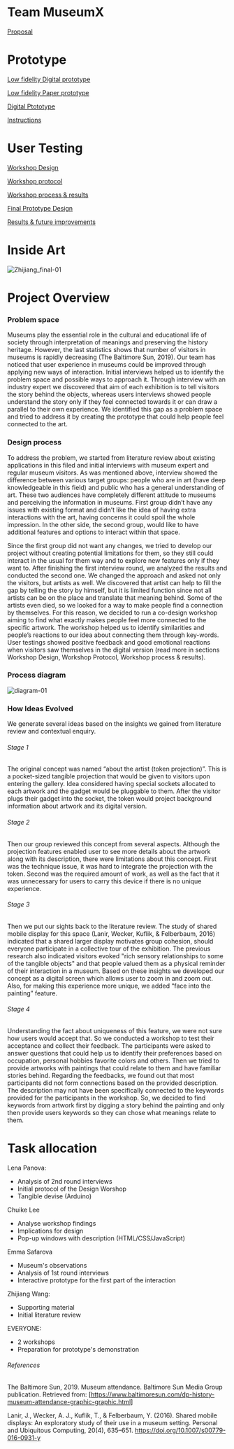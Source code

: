 # Team MuseumX
[Proposal](https://github.com/zhijiang95/MuseumX/wiki/Proposal)

# Prototype
[Low fidelity Digital prototype](https://github.com/deco3500-2019/MuseumX/wiki/Paper-prototype)

[Low fidelity Paper prototype](https://github.com/deco3500-2019/MuseumX/wiki/Paper-prototype)

[Digital Ptototype](https://www.figma.com/file/BUuARt6IHqh5hrz6XehG29/MuseUmX-prototype?node-id=0%3A1)

[Instructions](https://github.com/zhijiang95/MuseumX/wiki/Instructions)

# User Testing
[Workshop Design](https://github.com/zhijiang95/MuseumX/wiki/workshop-design)

[Workshop protocol](https://github.com/zhijiang95/MuseumX/wiki/Workshop-protocol)

[Workshop process & results](https://github.com/zhijiang95/MuseumX/wiki/Workshop-process-&-results)

[Final Prototype Design](https://github.com/zhijiang95/MuseumX/wiki/Final-Prototype-Deign)

[Results & future improvements](https://github.com/zhijiang95/MuseumX/wiki/Future-improvements)


# Inside Art
![Zhijiang_final-01](https://user-images.githubusercontent.com/54301507/67284828-b3245100-f519-11e9-84e2-40e98d0f1258.png)

# Project Overview
### Problem space 

Museums play the essential role in the cultural and educational life of society through interpretation of meanings and preserving the history heritage. However, the last statistics shows that number of visitors in museums is rapidly decreasing (The Baltimore Sun, 2019). Our team has noticed that user experience in museums could be improved through applying new ways of interaction. Initial interviews helped us to identify the problem space and possible ways to approach it. Through interview with an industry expert we discovered that aim of each exhibition is to tell visitors the story behind the objects, whereas users interviews showed people understand the story only if they feel connected towards it or can draw a parallel to their own experience. We identified this gap as a problem space and tried to address it by creating the prototype that could help people feel connected to the art. 

### Design process

To address the problem, we started from literature review about existing applications in this filed and initial interviews with museum expert and regular museum visitors. As was mentioned above, interview showed the difference between various target groups: people who are in art (have deep knowledgeable in this field) and public who has a general understanding of art. These two audiences have completely different attitude to museums and perceiving the information in museums. First group didn’t have any issues with existing format and didn’t like the idea of having extra interactions with the art, having concerns it could spoil the whole impression. In the other side, the second group, would like to have additional features and options to interact within that space. 

Since the first group did not want any changes, we tried to develop our project without creating potential limitations for them, so they still could interact in the usual for them way and to explore new features only if they want to. 
After finishing the first interview round, we analyzed the results and conducted the second one. We changed the approach and asked not only the visitors, but artists as well. We discovered that artist can help to fill the gap by telling the story by himself, but it is limited function since not all artists can be on the place and translate that meaning behind. Some of the artists even died, so we looked for a way to make people find a connection by themselves. 
For this reason, we decided to run a co-design workshop aiming to find what exactly makes people feel more connected to the specific artwork. The workshop helped us to identify similarities and people’s reactions to our idea about connecting them through key-words. User testings showed positive feedback and good emotional reactions when visitors saw themselves in the digital version (read more in sections Workshop Design, Workshop Protocol, Workshop process & results).

         
### Process diagram 
![diagram-01](https://user-images.githubusercontent.com/54301507/67487873-121cce00-f6b2-11e9-8a45-0e3cbe88fff5.png)
### How Ideas Evolved 
We generate several ideas based on the insights we gained from literature review and contextual enquiry.

###### Stage 1
The original concept was named “about the artist (token projection)”. This is a pocket-sized tangible projection that would be given to visitors upon entering the gallery. Idea considered having special sockets allocated to each artwork and the gadget would be pluggable to them. After the visitor plugs their gadget into the socket, the token would project background information about artwork and its digital version.

###### Stage 2 
Then our group reviewed this concept from several aspects. Although the projection features enabled user to see more details about the artwork along with its description, there were limitations about this concept. First was the technique issue, it was hard to integrate the projection with the token. Second was the required amount of work, as well as the fact that it was unnecessary for users to carry this device if there is no unique experience.

###### Stage 3 
Then we put our sights back to the literature review. The study of shared mobile display for this space (Lanir, Wecker, Kuflik, & Felberbaum, 2016) indicated that a shared larger display motivates group cohesion, should everyone participate in a collective tour of the exhibition. The previous research also indicated visitors evoked "rich sensory relationships to some of the tangible objects" and that people valued them as a physical reminder of their interaction in a museum. Based on these insights we developed our concept as a digital screen which allows user to zoom in and zoom out. Also, for making this experience more unique, we added “face into the painting” feature.

###### Stage 4 
Understanding the fact about uniqueness of this feature, we were not sure how users would accept that. So we conducted a workshop to test their acceptance and collect their feedback. The participants were asked to answer questions that could help us to identify their preferences based on occupation, personal hobbies favorite colors and others. Then we tried to provide artworks with paintings that could relate to them and have familiar stories behind. Regarding the feedbacks, we found out that most participants did not form connections based on the provided description. The description may not have been specifically connected to the keywords provided for the participants in the workshop. So, we decided to find keywords from artwork first by digging a story behind the painting and only then provide users keywords so they can chose what meanings relate to them.


    
# Task allocation
Lena Panova: 
  - Analysis of 2nd round interviews
  - Initial protocol of the Design Worshop
  - Tangible devise (Arduino)
  
  Chuike Lee
  - Analyse workshop findings
  - Implications for design
  - Pop-up windows with description (HTML/CSS/JavaScript)

Emma Safarova 
   - Museum's observations
   - Analysis of 1st round interviews 
   - Interactive prototype for the first part of the interaction 


 Zhijiang Wang:
   - Supporting material
   - Initial literature review
 
 EVERYONE:
   - 2 workshops 
   - Preparation for prototype's demonstration
   
###### References
The Baltimore Sun, 2019. Museum attendance. Baltimore Sun Media Group publication. Retrieved from: [https://www.baltimoresun.com/dp-history-museum-attendance-graphic-graphic.html]

Lanir, J., Wecker, A. J., Kuflik, T., & Felberbaum, Y. (2016). Shared mobile displays: An exploratory study of their use in a museum setting. Personal and Ubiquitous Computing, 20(4), 635–651. https://doi.org/10.1007/s00779-016-0931-y
